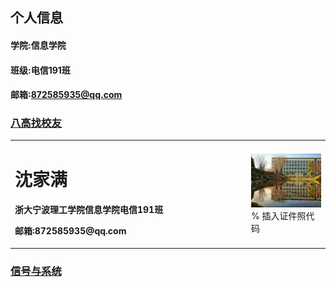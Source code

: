 ## 个人信息
#### 学院:信息学院
#### 班级:电信191班
#### 邮箱:872585935@qq.com

### [八高找校友](1564270461676.jpeg)
<table border="0">
  <tr>
    <td width="75%">
      <h1>沈家满</h1>
      <p><b>浙大宁波理工学院信息学院电信191班</b></p>
      <p><b>邮箱:872585935@qq.com</b></p>
    </td>
    <td width="25%">
      <img src="/1564270461676.jpeg" width="100%">      % 插入证件照代码
    </td>
  </tr>
</table>

### [信号与系统](https://github.com/KEVINSJM/VSC)
